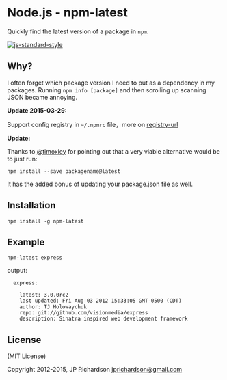 Node.js - npm-latest
====================

Quickly find the latest version of a package in `npm`.

[![js-standard-style](https://cdn.rawgit.com/feross/standard/master/badge.svg)](https://github.com/feross/standard)


Why?
----

I often forget which package version I need to put as a dependency in my packages. Running `npm info [package]` and then scrolling up scanning JSON became annoying.

**Update 2015-03-29:**

Support config registry in `~/.npmrc` file，more on [registry-url](https://github.com/sindresorhus/registry-url)


**Update:**

Thanks to [@timoxley](https://github.com/timoxley) for pointing out that a very viable alternative would be to just run:

    npm install --save packagename@latest

It has the added bonus of updating your package.json file as well.



Installation
------------

    npm install -g npm-latest



Example
------

    npm-latest express

output:

      express:

        latest: 3.0.0rc2
        last updated: Fri Aug 03 2012 15:33:05 GMT-0500 (CDT)
        author: TJ Holowaychuk
        repo: git://github.com/visionmedia/express
        description: Sinatra inspired web development framework



License
-------

(MIT License)

Copyright 2012-2015, JP Richardson <jprichardson@gmail.com>

